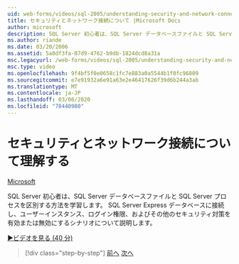 ```yaml
---
uid: web-forms/videos/sql-2005/understanding-security-and-network-connectivity
title: セキュリティとネットワーク接続について |Microsoft Docs
author: microsoft
description: SQL Server 初心者は、SQL Server データベースファイルと SQL Server プロセスを区別する方法を学習します。 SQL Server E に接続するためのシナリオを調べる...
ms.author: riande
ms.date: 03/20/2006
ms.assetid: 5a0df3fa-07d9-4762-b9db-1824dcd8a31a
msc.legacyurl: /web-forms/videos/sql-2005/understanding-security-and-network-connectivity
msc.type: video
ms.openlocfilehash: 9f4bf5f0e0658c1fc7e883a0a5544b1f0fc96809
ms.sourcegitcommit: e7e91932a6e91a63e2e46417626f39d6b244a3ab
ms.translationtype: MT
ms.contentlocale: ja-JP
ms.lasthandoff: 03/06/2020
ms.locfileid: "78440980"
---
```

# <a name="understanding-security-and-network-connectivity"></a>セキュリティとネットワーク接続について理解する

[Microsoft](https://github.com/microsoft)

SQL Server 初心者は、SQL Server データベースファイルと SQL Server プロセスを区別する方法を学習します。 SQL Server Express データベースに接続し、ユーザーインスタンス、ログイン権限、およびその他のセキュリティ対策を有効または無効にするシナリオについて説明します。

[&#9654;ビデオを見る (40 分)](https://channel9.msdn.com/Blogs/ASP-NET-Site-Videos/understanding-security-and-network-connectivity)

> [!div class="step-by-step"]
> [前へ](more-structured-query-language.md)
> [次へ](connecting-your-web-application-to-sql-server-2005-express-edition.md)
